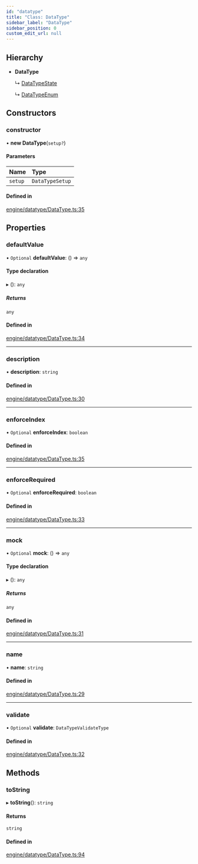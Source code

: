 ```yaml
---
id: "datatype"
title: "Class: DataType"
sidebar_label: "DataType"
sidebar_position: 0
custom_edit_url: null
---
```


## Hierarchy

- **DataType**

  ↳ [DataTypeState](datatypestate.md)

  ↳ [DataTypeEnum](datatypeenum.md)

## Constructors

### constructor

• **new DataType**(`setup?`)

#### Parameters

| Name | Type |
| :------ | :------ |
| `setup` | `DataTypeSetup` |

#### Defined in

[engine/datatype/DataType.ts:35](https://github.com/Enubia/shyft/blob/da240ce/src/engine/datatype/DataType.ts#L35)

## Properties

### defaultValue

• `Optional` **defaultValue**: () => `any`

#### Type declaration

▸ (): `any`

##### Returns

`any`

#### Defined in

[engine/datatype/DataType.ts:34](https://github.com/Enubia/shyft/blob/da240ce/src/engine/datatype/DataType.ts#L34)

___

### description

• **description**: `string`

#### Defined in

[engine/datatype/DataType.ts:30](https://github.com/Enubia/shyft/blob/da240ce/src/engine/datatype/DataType.ts#L30)

___

### enforceIndex

• `Optional` **enforceIndex**: `boolean`

#### Defined in

[engine/datatype/DataType.ts:35](https://github.com/Enubia/shyft/blob/da240ce/src/engine/datatype/DataType.ts#L35)

___

### enforceRequired

• `Optional` **enforceRequired**: `boolean`

#### Defined in

[engine/datatype/DataType.ts:33](https://github.com/Enubia/shyft/blob/da240ce/src/engine/datatype/DataType.ts#L33)

___

### mock

• `Optional` **mock**: () => `any`

#### Type declaration

▸ (): `any`

##### Returns

`any`

#### Defined in

[engine/datatype/DataType.ts:31](https://github.com/Enubia/shyft/blob/da240ce/src/engine/datatype/DataType.ts#L31)

___

### name

• **name**: `string`

#### Defined in

[engine/datatype/DataType.ts:29](https://github.com/Enubia/shyft/blob/da240ce/src/engine/datatype/DataType.ts#L29)

___

### validate

• `Optional` **validate**: `DataTypeValidateType`

#### Defined in

[engine/datatype/DataType.ts:32](https://github.com/Enubia/shyft/blob/da240ce/src/engine/datatype/DataType.ts#L32)

## Methods

### toString

▸ **toString**(): `string`

#### Returns

`string`

#### Defined in

[engine/datatype/DataType.ts:94](https://github.com/Enubia/shyft/blob/da240ce/src/engine/datatype/DataType.ts#L94)
